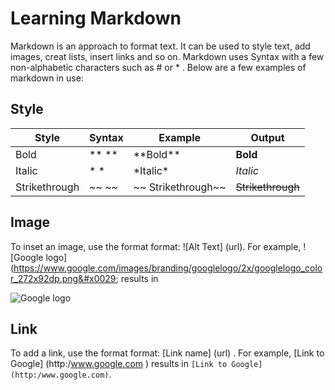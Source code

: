 # Learning Markdown

Markdown is an approach to format text. It can be used to style text, add images, creat lists, insert links and so on. Markdown uses Syntax with a few non-alphabetic characters such as # or * . Below are a few examples of markdown in use:

## Style
Style | Syntax | Example | Output
----- | ------ | ------- | ------
Bold  | ** **  | &#x002A;&#x002A;Bold&#x002A;&#x002A;| **Bold**
Italic|  * *   | &#x002A;Italic&#x002A;| *Italic*
Strikethrough|~~ ~~	|&#x007E;&#x007E;		Strikethrough&#x007E;&#x007E;	|~~Strikethrough~~

## Image
To inset an image, use the format format: !&#x005B;Alt Text&#x005D; &#x0028;url&#x0029;. For example, !&#x005B;Google logo&#x005D;	&#x0028;https://www.google.com/images/branding/googlelogo/2x/googlelogo_color_272x92dp.png&#x0029; results in

![Google logo](https://www.google.com/images/branding/googlelogo/2x/googlelogo_color_272x92dp.png)


## Link
To add a link, use the format format: &#x005B;Link name&#x005D;	&#x0028;url&#x0029;	. For example, &#x005B;Link to Google&#x005D;	&#x0028;http:/www.google.com &#x0029; results in `[Link to Google](http:/www.google.com)`.
